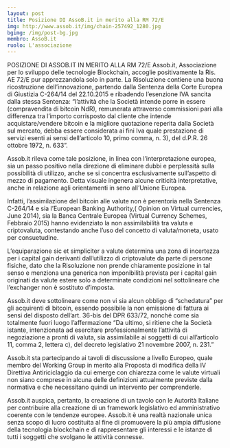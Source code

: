 ```yaml
---
layout: post
title: Posizione DI AssoB.it in merito alla RM 72/E
img: http://www.assob.it/img/chain-257492_1280.jpg
bgimg: /img/post-bg.jpg
membro: AssoB.it
ruolo: L'associazione
---
```

[//]: # "Scrivere qui  sotto un summary del post"

<!-- more -->
POSIZIONE DI ASSOB.IT IN MERITO ALLA RM 72/E
Assob.it, Associazione per lo sviluppo delle tecnologie Blockchain, accoglie positivamente 
la Ris. AE 72/E pur apprezzandola solo in parte.
La Risoluzione contiene una buona ricostruzione dell’innovazione, partendo dalla Sentenza della Corte Europea di Giustizia 
C-264/14 del 22.10.2015 e ribadendo l’esenzione IVA sancita dalla stessa Sentenza: “l’attività che la Società 
intende porre in essere (compravendita di bitcoin NdR), remunerata attraverso commissioni pari alla differenza tra 
l’importo corrisposto dal cliente che intende acquistare/vendere bitcoin e la migliore quotazione reperita dalla Società 
sul mercato, debba essere considerata ai fini Iva quale prestazione di servizi esenti ai sensi dell’articolo 10, primo 
comma, n. 3), del d.P.R. 26 ottobre 1972, n. 633”.

Assob.it rileva come tale posizione, in linea con l’interpretazione europea, sia un passo positivo nella direzione di 
eliminare dubbi e perplessità sulla possibilità di utilizzo, anche se si concentra esclusivamente sull’aspetto di mezzo 
di pagamento. Detta visuale ingenera alcune criticità interpretative, anche in relazione agli orientamenti in seno 
all’Unione Europea.

Infatti, l’assimilazione del bitcoin alle valute non è perentoria nella Sentenza C-264/14 e sia l’European Banking 
Authority,( Opinion on Virtual currencies, June 2014), sia la Banca Centrale Europea (Virtual Currency Schemes, 
Febbraio 2015) hanno evidenziato la non assimilabilità tra valuta e criptovaluta, contestando anche l’uso del concetto 
di valuta/moneta, usato per consuetudine. 

L’equiparazione sic et simpliciter a valute determina una zona di incertezza per i capital gain derivanti dall’utilizzo 
di criptovalute da parte di persone fisiche, dato che la Risoluzione non prende chiaramente posizione in tal senso e 
menziona una generica non imponibilità prevista per i capital gain originati da valute estere solo a determinate condizioni 
nel sottolineare che l’exchanger non è sostituto d’imposta.

Assob.it deve sottolineare come non vi sia alcun obbligo di “schedatura” per gli acquirenti di bitcoin, essendo possibile 
la non emissione di fattura ai sensi del disposto dell’art. 36-bis del DPR 633/72, nonché come sia totalmente fuori luogo 
l’affermazione “Da ultimo, si ritiene che la Società istante, intenzionata ad esercitare professionalmente l’attività di 
negoziazione a pronti di valuta, sia assimilabile ai soggetti di cui all’articolo 11, comma 2, lettera c), del decreto 
legislativo 21 novembre 2007, n. 231.”

Assob.it sta partecipando ai tavoli di discussione a livello Europeo, quale membro del Working Group in merito alla 
Proposta di modifica della IV Direttiva Antiriciclaggio da cui emerge con chiarezza come le valute virtuali non siano 
comprese in alcuna delle definizioni attualmente previste dalla normativa e che necessitano quindi un intervento per 
comprenderle.

Assob.it auspica, pertanto, la creazione di un tavolo con le Autorità Italiane per contribuire alla creazione di un 
framework legislativo ed amministrativo coerente con le tendenze europee.
Assob.it è una realtà nazionale unica senza scopo di lucro costituita al fine di promuovere la più ampia diffusione della 
tecnologia blockchain e di rappresentare gli interessi e le istanze di tutti i soggetti che svolgano le attività connesse.


